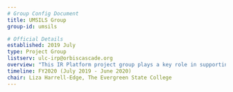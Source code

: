 ```yaml
---
# Group Config Document
title: UMSILS Group
group-id: umsils

# Official Details
established: 2019 July
type: Project Group
listserv: ulc-irp@orbiscascade.org
overview: "This IR Platform project group plays a key role in supporting the ULCs charge to provide broad oversight and leadership for the development, stewardship, and dissemination of unique and local content, by identifying, recommending, and planning for a pilot of an Alliance centrally-supported institutional repository (IR) platform and service model."
timeline: FY2020 (July 2019 - June 2020)
chair: Liza Harrell-Edge, The Evergreen State College
---
```




